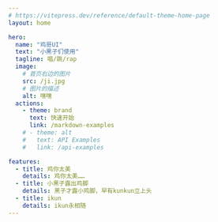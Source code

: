 ```yaml
---
# https://vitepress.dev/reference/default-theme-home-page
layout: home

hero:
  name: "鸡哥UI"
  text: "小黑子们使用"
  tagline: 唱/跳/rap
  image:
    # 首页右边的图片
    src: /ji.jpg
    # 图片的描述
    alt: 嘿嘿
  actions:
    - theme: brand
      text: 快速开始
      link: /markdown-examples
    # - theme: alt
    #   text: API Examples
    #   link: /api-examples

features:
  - title: 鸡你太美
    details: 鸡你太美……
  - title: 小黑子露出鸡脚
    details: 黑子才露小鸡脚，早有kunkun立上头
  - title: ikun
    details: ikun永相随
---
```

